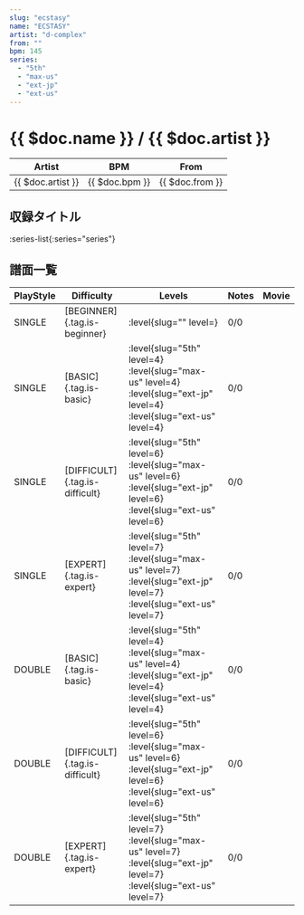 ```yaml
---
slug: "ecstasy"
name: "ECSTASY"
artist: "d-complex"
from: ""
bpm: 145
series:
  - "5th"
  - "max-us"
  - "ext-jp"
  - "ext-us"
---
```


# {{ $doc.name }} / {{ $doc.artist }}

|Artist|BPM|From|
|------|---|----|
|{{ $doc.artist }}|{{ $doc.bpm }}|{{ $doc.from }}|

## 収録タイトル

:series-list{:series="series"}

## 譜面一覧

|PlayStyle|Difficulty|Levels|Notes|Movie|
|---------|----------|------|-----|-----|
|SINGLE|[BEGINNER]{.tag.is-beginner}|:level{slug="" level=}|0/0||
|SINGLE|[BASIC]{.tag.is-basic}|:level{slug="5th" level=4} :level{slug="max-us" level=4} :level{slug="ext-jp" level=4} :level{slug="ext-us" level=4}|0/0||
|SINGLE|[DIFFICULT]{.tag.is-difficult}|:level{slug="5th" level=6} :level{slug="max-us" level=6} :level{slug="ext-jp" level=6} :level{slug="ext-us" level=6}|0/0||
|SINGLE|[EXPERT]{.tag.is-expert}|:level{slug="5th" level=7} :level{slug="max-us" level=7} :level{slug="ext-jp" level=7} :level{slug="ext-us" level=7}|0/0||
|DOUBLE|[BASIC]{.tag.is-basic}|:level{slug="5th" level=4} :level{slug="max-us" level=4} :level{slug="ext-jp" level=4} :level{slug="ext-us" level=4}|0/0||
|DOUBLE|[DIFFICULT]{.tag.is-difficult}|:level{slug="5th" level=6} :level{slug="max-us" level=6} :level{slug="ext-jp" level=6} :level{slug="ext-us" level=6}|0/0||
|DOUBLE|[EXPERT]{.tag.is-expert}|:level{slug="5th" level=7} :level{slug="max-us" level=7} :level{slug="ext-jp" level=7} :level{slug="ext-us" level=7}|0/0||
